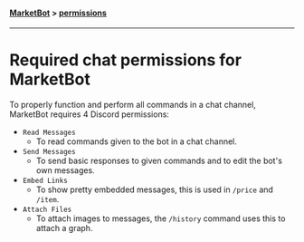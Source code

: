 #### [MarketBot](/MarketBot) > [permissions](/MarketBot/permissions)

---

# Required chat permissions for MarketBot
To properly function and perform all commands in a chat channel, MarketBot requires 4 Discord permissions:
* `Read Messages`
  * To read commands given to the bot in a chat channel.
* `Send Messages`
  * To send basic responses to given commands and to edit the bot's own messages.
* `Embed Links`
  * To show pretty embedded messages, this is used in `/price` and `/item`.
* `Attach Files`
  * To attach images to messages, the `/history` command uses this to attach a graph.

